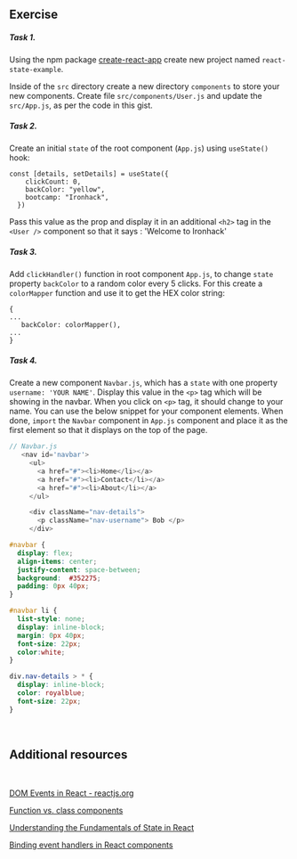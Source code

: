 
## Exercise

##### Task 1.
Using the npm package [create-react-app](https://facebook.github.io/create-react-app/docs/getting-started) create new project named `react-state-example`.

Inside of the `src` directory create a new directory `components` to store your new components.
Create file `src/components/User.js` and update the `src/App.js`, as per the code in this gist.

##### Task 2.
Create an initial `state` of the root component (`App.js`) using `useState()` hook:

```
const [details, setDetails] = useState({
    clickCount: 0,
    backColor: "yellow",
    bootcamp: "Ironhack",
  })
  ```

Pass this value as the prop and display it in an additional `<h2>` tag in the `<User />` component so that it says : 'Welcome to Ironhack'

##### Task 3.
Add `clickHandler()` function in root component `App.js`, to change `state` property `backColor` to a random color every 5 clicks. For this create a `colorMapper` function and use it to get the HEX color string:

```
{
...
   backColor: colorMapper(),
...
}
```

##### Task 4.
Create a new component `Navbar.js`, which has a `state` with one property `username: 'YOUR NAME'`.
Display this value in the `<p>` tag which will be showing in the navbar. When you click on `<p>` tag, it should change to your name.
You can use the below snippet for your component elements.
When done, `import` the `Navbar` component in `App.js` component and place it as the first element so that it displays on the top of the page.

```js
// Navbar.js
   <nav id='navbar'>
     <ul>
       <a href="#"><li>Home</li></a>
       <a href="#"><li>Contact</li></a>
       <a href="#"><li>About</li></a>
     </ul>

     <div className="nav-details">
       <p className="nav-username"> Bob </p>
     </div>
```


```css
#navbar {
  display: flex;
  align-items: center;
  justify-content: space-between;
  background:  #352275;
  padding: 0px 40px;
}

#navbar li {
  list-style: none;
  display: inline-block;
  margin: 0px 40px; 
  font-size: 22px;
  color:white;
}

div.nav-details > * {
  display: inline-block;
  color: royalblue;
  font-size: 22px;
}
```



<br>

## Additional resources

<br>

[DOM Events in React -  reactjs.org](https://reactjs.org/docs/events.html)

[Function vs. class components](https://medium.com/@Zwenza/functional-vs-class-components-in-react-231e3fbd7108)

[Understanding the Fundamentals of State in React](https://medium.com/the-andela-way/understanding-the-fundamentals-of-state-in-react-79c711be677f)

[Binding event handlers in React components](https://medium.freecodecamp.org/this-is-why-we-need-to-bind-event-handlers-in-class-components-in-react-f7ea1a6f93eb)
